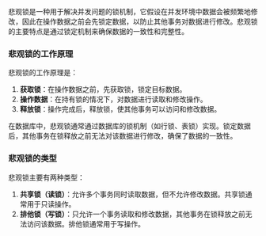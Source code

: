 悲观锁是一种用于解决并发问题的锁机制，它假设在并发环境中数据会被频繁地修改，因此在操作数据之前会先锁定数据，以防止其他事务对数据进行修改。悲观锁的主要特点是通过锁定机制来确保数据的一致性和完整性。
### 悲观锁的工作原理
悲观锁的工作原理是：

1. **获取锁**：在操作数据之前，先获取锁，锁定目标数据。
2. **操作数据**：在持有锁的情况下，对数据进行读取和修改操作。
3. **释放锁**：操作完成后，释放锁，使其他事务可以访问和修改数据。

在数据库中，悲观锁通常通过数据库的锁机制（如行锁、表锁）实现。锁定数据后，其他事务在锁释放之前无法对该数据进行修改，确保了数据的一致性。
### 悲观锁的类型
悲观锁主要有两种类型：

1. **共享锁（读锁）**：允许多个事务同时读取数据，但不允许修改数据。共享锁通常用于只读操作。
2. **排他锁（写锁）**：只允许一个事务读取和修改数据，其他事务在锁释放之前无法访问该数据。排他锁通常用于写操作。
